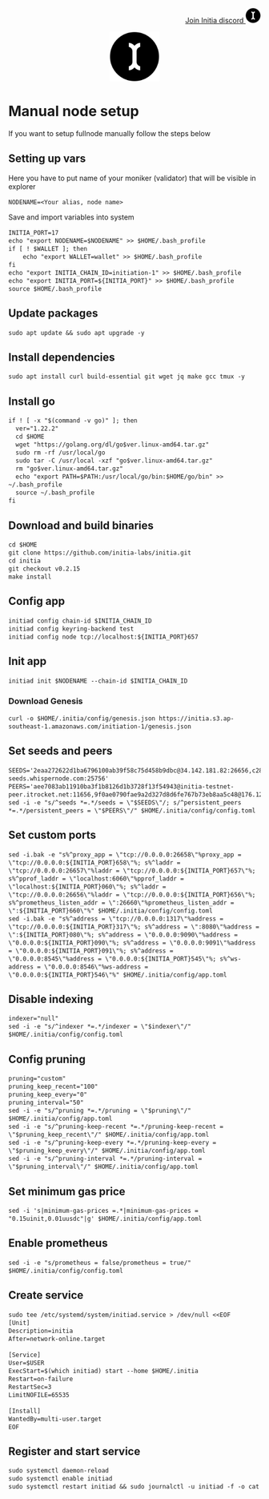 <p style="font-size:14px" align="right">
<a href="https://discord.gg/initia" target="_blank">Join Initia discord <img src="https://github.com/Vitek7373/testnet_manual/blob/main/Initia/initia.png" width="30"/></a>
</p>


<p align="center">
  <img height="100" height="auto" src="https://github.com/Vitek7373/testnet_manual/blob/main/Initia/initia.png">
</p>

# Manual node setup
If you want to setup fullnode manually follow the steps below

## Setting up vars
Here you have to put name of your moniker (validator) that will be visible in explorer
```
NODENAME=<Your alias, node name>
```

Save and import variables into system
```
INITIA_PORT=17
echo "export NODENAME=$NODENAME" >> $HOME/.bash_profile
if [ ! $WALLET ]; then
	echo "export WALLET=wallet" >> $HOME/.bash_profile
fi
echo "export INITIA_CHAIN_ID=initiation-1" >> $HOME/.bash_profile
echo "export INITIA_PORT=${INITIA_PORT}" >> $HOME/.bash_profile
source $HOME/.bash_profile
```

## Update packages
```
sudo apt update && sudo apt upgrade -y
```

## Install dependencies
```
sudo apt install curl build-essential git wget jq make gcc tmux -y
```

## Install go
```
if ! [ -x "$(command -v go)" ]; then
  ver="1.22.2"
  cd $HOME
  wget "https://golang.org/dl/go$ver.linux-amd64.tar.gz"
  sudo rm -rf /usr/local/go
  sudo tar -C /usr/local -xzf "go$ver.linux-amd64.tar.gz"
  rm "go$ver.linux-amd64.tar.gz"
  echo "export PATH=$PATH:/usr/local/go/bin:$HOME/go/bin" >> ~/.bash_profile
  source ~/.bash_profile
fi
```

## Download and build binaries
```
cd $HOME
git clone https://github.com/initia-labs/initia.git
cd initia
git checkout v0.2.15
make install
```

## Config app
```
initiad config chain-id $INITIA_CHAIN_ID
initiad config keyring-backend test
initiad config node tcp://localhost:${INITIA_PORT}657
```

## Init app
```
initiad init $NODENAME --chain-id $INITIA_CHAIN_ID
```

### Download Genesis
```
curl -o $HOME/.initia/config/genesis.json https://initia.s3.ap-southeast-1.amazonaws.com/initiation-1/genesis.json
```

## Set seeds and peers
```
SEEDS='2eaa272622d1ba6796100ab39f58c75d458b9dbc@34.142.181.82:26656,c28827cb96c14c905b127b92065a3fb4cd77d7f6@testnet-seeds.whispernode.com:25756'
PEERS='aee7083ab11910ba3f1b8126d1b3728f13f54943@initia-testnet-peer.itrocket.net:11656,9f0ae0790fae9a2d327d8d6fe767b73eb8aa5c48@176.126.87.65:22656,8db26137b760df77c181b939100cdc5ec37c6879@84.46.242.223:15656,1d7d2d2cdb62df2a59aae536047d17f554e58bc3@154.38.181.13:656,1b0843bb3dce9c91115906305b698dc507bf138e@89.117.51.191:51656,72b8b9f0e826fa9be3f5ab55f56e67d409f0cef8@185.197.250.199:51656,ab948b87097b6474663e0132ac7360676f7030cd@62.169.26.15:26656,5a8e5f65179acb3d759099faccfe7752ca4ba536@178.18.248.75:26656,49da32b984143181ae5cae6564aba3a150624d7d@194.180.176.225:26656,b3b7823b530d47848e8f4d2f0cd2020b334bb001@161.97.139.248:16656,b027527aa552c6f292143a2adc61bfa23ecb3896@194.163.170.106:51656'
sed -i -e "s/^seeds *=.*/seeds = \"$SEEDS\"/; s/^persistent_peers *=.*/persistent_peers = \"$PEERS\"/" $HOME/.initia/config/config.toml
```

## Set custom ports
```
sed -i.bak -e "s%^proxy_app = \"tcp://0.0.0.0:26658\"%proxy_app = \"tcp://0.0.0.0:${INITIA_PORT}658\"%; s%^laddr = \"tcp://0.0.0.0:26657\"%laddr = \"tcp://0.0.0.0:${INITIA_PORT}657\"%; s%^pprof_laddr = \"localhost:6060\"%pprof_laddr = \"localhost:${INITIA_PORT}060\"%; s%^laddr = \"tcp://0.0.0.0:26656\"%laddr = \"tcp://0.0.0.0:${INITIA_PORT}656\"%; s%^prometheus_listen_addr = \":26660\"%prometheus_listen_addr = \":${INITIA_PORT}660\"%" $HOME/.initia/config/config.toml
sed -i.bak -e "s%^address = \"tcp://0.0.0.0:1317\"%address = \"tcp://0.0.0.0:${INITIA_PORT}317\"%; s%^address = \":8080\"%address = \":${INITIA_PORT}080\"%; s%^address = \"0.0.0.0:9090\"%address = \"0.0.0.0:${INITIA_PORT}090\"%; s%^address = \"0.0.0.0:9091\"%address = \"0.0.0.0:${INITIA_PORT}091\"%; s%^address = \"0.0.0.0:8545\"%address = \"0.0.0.0:${INITIA_PORT}545\"%; s%^ws-address = \"0.0.0.0:8546\"%ws-address = \"0.0.0.0:${INITIA_PORT}546\"%" $HOME/.initia/config/app.toml
```

## Disable indexing
```
indexer="null"
sed -i -e "s/^indexer *=.*/indexer = \"$indexer\"/" $HOME/.initia/config/config.toml
```

## Config pruning
```
pruning="custom"
pruning_keep_recent="100"
pruning_keep_every="0"
pruning_interval="50"
sed -i -e "s/^pruning *=.*/pruning = \"$pruning\"/" $HOME/.initia/config/app.toml
sed -i -e "s/^pruning-keep-recent *=.*/pruning-keep-recent = \"$pruning_keep_recent\"/" $HOME/.initia/config/app.toml
sed -i -e "s/^pruning-keep-every *=.*/pruning-keep-every = \"$pruning_keep_every\"/" $HOME/.initia/config/app.toml
sed -i -e "s/^pruning-interval *=.*/pruning-interval = \"$pruning_interval\"/" $HOME/.initia/config/app.toml
```

## Set minimum gas price
```
sed -i 's|minimum-gas-prices =.*|minimum-gas-prices = "0.15uinit,0.01uusdc"|g' $HOME/.initia/config/app.toml
```

## Enable prometheus
```
sed -i -e "s/prometheus = false/prometheus = true/" $HOME/.initia/config/config.toml
```


## Create service
```
sudo tee /etc/systemd/system/initiad.service > /dev/null <<EOF
[Unit]
Description=initia
After=network-online.target

[Service]
User=$USER
ExecStart=$(which initiad) start --home $HOME/.initia
Restart=on-failure
RestartSec=3
LimitNOFILE=65535

[Install]
WantedBy=multi-user.target
EOF
```

## Register and start service
```
sudo systemctl daemon-reload
sudo systemctl enable initiad
sudo systemctl restart initiad && sudo journalctl -u initiad -f -o cat
```

